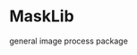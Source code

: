 <!--
 * @Author: Fuxi
 * @Description: 
 * @Date: 2020-11-16 20:05:54
 * @LastEditors: fuxi
 * @LastEditTime: 2020-11-16 20:07:30
-->
# MaskLib

general image process package